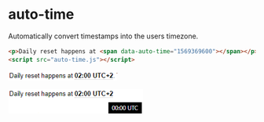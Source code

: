 # auto-time
Automatically convert timestamps into the users timezone.

```html
<p>Daily reset happens at <span data-auto-time="1569369600"></span></p>
<script src="auto-time.js"></script>
```

![](./assets/demo.png)

![](./assets/demo_hover.png)
